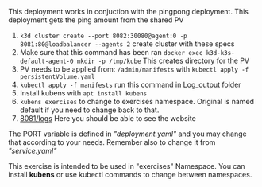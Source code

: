 This deployment works in conjuction with the pingpong deployment. This deployment gets the ping amount from the shared PV




1. ```k3d cluster create --port 8082:30080@agent:0 -p 8081:80@loadbalancer --agents 2``` create cluster with these specs 
2. Make sure that this command has been ran ```docker exec k3d-k3s-default-agent-0 mkdir -p /tmp/kube``` This creates directory for the PV
3. PV needs to be applied from: ```/admin/manifests``` with ```kubectl apply -f persistentVolume.yaml```
4. ```kubectl apply -f manifests``` run this command in Log_output folder
5. Install kubens with ```apt install kubens```
6. ```kubens exercises``` to change to exercises namespace. Original is named default if you need to change back to that. 
7. [8081/logs](http://localhost:8081/logs) Here you should be able to see the website 


The PORT variable is defined in _"deployment.yaml"_ and you may change that according to your needs. Remember also to change it from _"service.yaml"_

This exercise is intended to be used in "exercises" Namespace. You can install **kubens** or use kubectl commands to change between namespaces. 


